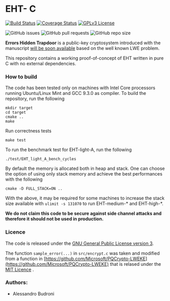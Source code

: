 # EHT- C
[![Build Status](https://travis-ci.com/AlessandroBudroni/EHT-C.svg?branch=main)](https://travis-ci.com/AlessandroBudroni/EHT-C)  [![Coverage Status](https://coveralls.io/repos/github/AlessandroBudroni/EHT-C/badge.svg?branch=main)](https://coveralls.io/github/AlessandroBudroni/EHT-C?branch=main) [![GPLv3 License](https://img.shields.io/badge/License-GPL%20v3-yellow.svg)](https://opensource.org/licenses/) 

![GitHub issues](https://img.shields.io/github/issues/AlessandroBudroni/EHT-C) ![GitHub pull requests](https://img.shields.io/github/issues-pr/AlessandroBudroni/EHT-C) ![GitHub repo size](https://img.shields.io/github/repo-size/AlessandroBudroni/EHT-C)

**Errors Hidden Trapdoor** is a public-key cryptosystem introduced with the manuscript [will be soon available](..) based on the well known LWE problem.

This repository contains a working proof-of-concept of EHT written in pure C with no external dependencies. 

### How to build
The code has been tested only on machines with Intel Core processors running Ubuntu/Linux Mint and GCC 9.3.0 as compiler. To build the repository, run the following

```
mkdir target
cd target
cmake ..
make
```
Run correctness tests
```
make test
```
To run the benchmark test for EHT-light-A, run the following

```
./test/EHT_light_A_bench_cycles

```
By default the memory is allocated both in heap and stack. One can choose the option of using only stack memory and achieve the best performances with the following
```
cmake -D FULL_STACK=ON ..
```
With the above, it may be required for some machines to increase the stack size available with `ulimit -s 131070` to run EHT-medium-\* and EHT-high-\*.

**We do not claim this code to be secure against side channel attacks and therefore it should not be used in production.**

### Licence
The code is released under the [GNU General Public License version 3](https://opensource.org/licenses/GPL-3.0).

The function `sample_error(...)` in `src/encrypt.c` was taken and modified from a function in [https://github.com/Microsoft/PQCrypto-LWEKE](https://github.com/Microsoft/PQCrypto-LWEKE)  that is relased under the [MIT Licence](https://opensource.org/licenses/MIT) .

### Authors:

- Alessandro Budroni

